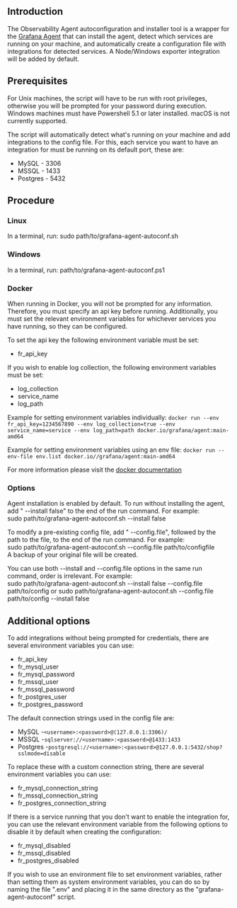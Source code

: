 ## Introduction
The Observability Agent autoconfiguration and installer tool is a wrapper for the [Grafana Agent](https://github.com/grafana/agent) that can install the agent,
detect which services are running on your machine, and automatically create a configuration file with integrations for
detected services. A Node/Windows exporter integration will be added by default.

## Prerequisites
For Unix machines, the script will have to be run with root privileges, otherwise you will be prompted for your password during execution.
Windows machines must have Powershell 5.1 or later installed. macOS is not currently supported.

The script will automatically detect what's running on your machine and add integrations to the config file. For this, each service you want to have an integration
for must be running on its default port, these are:
- MySQL - 3306
- MSSQL - 1433
- Postgres - 5432

## Procedure
### Linux
In a terminal, run:
sudo path/to/grafana-agent-autoconf.sh

### Windows
In a terminal, run:
path/to/grafana-agent-autoconf.ps1

### Docker
When running in Docker, you will not be prompted for any information. Therefore, you must specify an api key before running. Additionally, you must set the relevant
environment variables for whichever services you have running, so they can be configured.

To set the api key the following environment variable must be set:
- fr_api_key

If you wish to enable log collection, the following environment variables
must be set:
- log_collection
- service_name
- log_path

Example for setting environment variables individually:
`docker run --env fr_api_key=1234567890 --env log_collection=true --env service_name=service --env log_path=path docker.io/grafana/agent:main-amd64`

Example for setting environment variables using an env file:
`docker run --env-file env.list docker.io//grafana/agent:main-amd64`

For more information please visit the [docker documentation](https://docs.docker.com/engine/reference/commandline/run/#env)

### Options
Agent installation is enabled by default. To run without installing the agent, add " --install false" to the end of the run command. For example:  
sudo path/to/grafana-agent-autoconf.sh --install false

To modify a pre-existing config file, add " --config.file", followed by the path to the file, to the end of the run command. For example:  
sudo path/to/grafana-agent-autoconf.sh --config.file path/to/configfile  
A backup of your original file will be created.

You can use both --install and --config.file options in the same run command, order is irrelevant. For example:  
sudo path/to/grafana-agent-autoconf.sh --install false --config.file path/to/config
or
sudo path/to/grafana-agent-autoconf.sh --config.file path/to/config --install false

## Additional options
To add integrations without being prompted for credentials, there are several environment variables you can use:
- fr_api_key
- fr_mysql_user
- fr_mysql_password
- fr_mssql_user
- fr_mssql_password
- fr_postgres_user
- fr_postgres_password

The default connection strings used in the config file are:
- MySQL -`<username>:<password>@(127.0.0.1:3306)/`
- MSSQL -`sqlserver://<username>:<password>@1433:1433`
- Postgres -`postgresql://<username>:<password>@127.0.0.1:5432/shop?sslmode=disable`

To replace these with a custom connection string, there are several environment variables you can use:
- fr_mysql_connection_string
- fr_mssql_connection_string
- fr_postgres_connection_string

If there is a service running that you don't want to enable the integration for, you can use the relevant environment variable from the following options
to disable it by default when creating the configuration:
- fr_mysql_disabled
- fr_mssql_disabled
- fr_postgres_disabled

If you wish to use an environment file to set environment variables, rather than setting them as system environment variables,
you can do so by naming the file ".env" and placing it in the same directory as the "grafana-agent-autoconf" script.